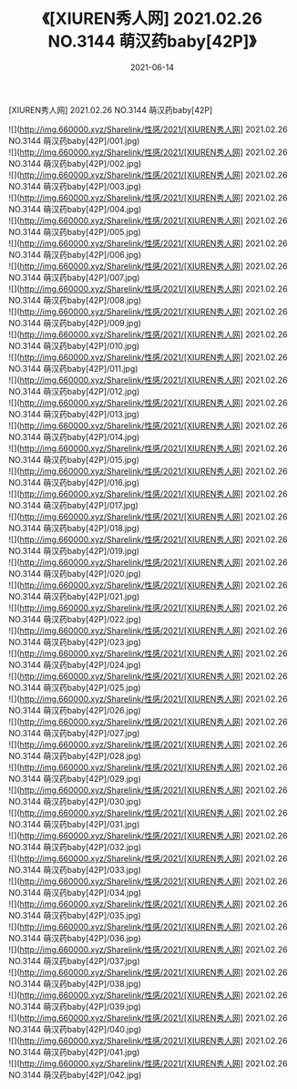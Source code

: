 ﻿---
layout: post
title:  《[XIUREN秀人网] 2021.02.26 NO.3144 萌汉药baby[42P]》
date:   2021-06-14
img: http://img.660000.xyz/Sharelink/性感/2021/[XIUREN秀人网] 2021.02.26 NO.3144 萌汉药baby[42P]/000.jpg
categories: [美女, 清纯, 唯美]
---

[XIUREN秀人网] 2021.02.26 NO.3144 萌汉药baby[42P]

  ![](http://img.660000.xyz/Sharelink/性感/2021/[XIUREN秀人网] 2021.02.26 NO.3144 萌汉药baby[42P]/001.jpg) <br> ![](http://img.660000.xyz/Sharelink/性感/2021/[XIUREN秀人网] 2021.02.26 NO.3144 萌汉药baby[42P]/002.jpg) <br> ![](http://img.660000.xyz/Sharelink/性感/2021/[XIUREN秀人网] 2021.02.26 NO.3144 萌汉药baby[42P]/003.jpg) <br> ![](http://img.660000.xyz/Sharelink/性感/2021/[XIUREN秀人网] 2021.02.26 NO.3144 萌汉药baby[42P]/004.jpg) <br> ![](http://img.660000.xyz/Sharelink/性感/2021/[XIUREN秀人网] 2021.02.26 NO.3144 萌汉药baby[42P]/005.jpg) <br> ![](http://img.660000.xyz/Sharelink/性感/2021/[XIUREN秀人网] 2021.02.26 NO.3144 萌汉药baby[42P]/006.jpg) <br> ![](http://img.660000.xyz/Sharelink/性感/2021/[XIUREN秀人网] 2021.02.26 NO.3144 萌汉药baby[42P]/007.jpg) <br> ![](http://img.660000.xyz/Sharelink/性感/2021/[XIUREN秀人网] 2021.02.26 NO.3144 萌汉药baby[42P]/008.jpg) <br> ![](http://img.660000.xyz/Sharelink/性感/2021/[XIUREN秀人网] 2021.02.26 NO.3144 萌汉药baby[42P]/009.jpg) <br> ![](http://img.660000.xyz/Sharelink/性感/2021/[XIUREN秀人网] 2021.02.26 NO.3144 萌汉药baby[42P]/010.jpg) <br> ![](http://img.660000.xyz/Sharelink/性感/2021/[XIUREN秀人网] 2021.02.26 NO.3144 萌汉药baby[42P]/011.jpg) <br> ![](http://img.660000.xyz/Sharelink/性感/2021/[XIUREN秀人网] 2021.02.26 NO.3144 萌汉药baby[42P]/012.jpg) <br> ![](http://img.660000.xyz/Sharelink/性感/2021/[XIUREN秀人网] 2021.02.26 NO.3144 萌汉药baby[42P]/013.jpg) <br> ![](http://img.660000.xyz/Sharelink/性感/2021/[XIUREN秀人网] 2021.02.26 NO.3144 萌汉药baby[42P]/014.jpg) <br> ![](http://img.660000.xyz/Sharelink/性感/2021/[XIUREN秀人网] 2021.02.26 NO.3144 萌汉药baby[42P]/015.jpg) <br> ![](http://img.660000.xyz/Sharelink/性感/2021/[XIUREN秀人网] 2021.02.26 NO.3144 萌汉药baby[42P]/016.jpg) <br> ![](http://img.660000.xyz/Sharelink/性感/2021/[XIUREN秀人网] 2021.02.26 NO.3144 萌汉药baby[42P]/017.jpg) <br> ![](http://img.660000.xyz/Sharelink/性感/2021/[XIUREN秀人网] 2021.02.26 NO.3144 萌汉药baby[42P]/018.jpg) <br> ![](http://img.660000.xyz/Sharelink/性感/2021/[XIUREN秀人网] 2021.02.26 NO.3144 萌汉药baby[42P]/019.jpg) <br> ![](http://img.660000.xyz/Sharelink/性感/2021/[XIUREN秀人网] 2021.02.26 NO.3144 萌汉药baby[42P]/020.jpg) <br> ![](http://img.660000.xyz/Sharelink/性感/2021/[XIUREN秀人网] 2021.02.26 NO.3144 萌汉药baby[42P]/021.jpg) <br> ![](http://img.660000.xyz/Sharelink/性感/2021/[XIUREN秀人网] 2021.02.26 NO.3144 萌汉药baby[42P]/022.jpg) <br> ![](http://img.660000.xyz/Sharelink/性感/2021/[XIUREN秀人网] 2021.02.26 NO.3144 萌汉药baby[42P]/023.jpg) <br> ![](http://img.660000.xyz/Sharelink/性感/2021/[XIUREN秀人网] 2021.02.26 NO.3144 萌汉药baby[42P]/024.jpg) <br> ![](http://img.660000.xyz/Sharelink/性感/2021/[XIUREN秀人网] 2021.02.26 NO.3144 萌汉药baby[42P]/025.jpg) <br> ![](http://img.660000.xyz/Sharelink/性感/2021/[XIUREN秀人网] 2021.02.26 NO.3144 萌汉药baby[42P]/026.jpg) <br> ![](http://img.660000.xyz/Sharelink/性感/2021/[XIUREN秀人网] 2021.02.26 NO.3144 萌汉药baby[42P]/027.jpg) <br> ![](http://img.660000.xyz/Sharelink/性感/2021/[XIUREN秀人网] 2021.02.26 NO.3144 萌汉药baby[42P]/028.jpg) <br> ![](http://img.660000.xyz/Sharelink/性感/2021/[XIUREN秀人网] 2021.02.26 NO.3144 萌汉药baby[42P]/029.jpg) <br> ![](http://img.660000.xyz/Sharelink/性感/2021/[XIUREN秀人网] 2021.02.26 NO.3144 萌汉药baby[42P]/030.jpg) <br> ![](http://img.660000.xyz/Sharelink/性感/2021/[XIUREN秀人网] 2021.02.26 NO.3144 萌汉药baby[42P]/031.jpg) <br> ![](http://img.660000.xyz/Sharelink/性感/2021/[XIUREN秀人网] 2021.02.26 NO.3144 萌汉药baby[42P]/032.jpg) <br> ![](http://img.660000.xyz/Sharelink/性感/2021/[XIUREN秀人网] 2021.02.26 NO.3144 萌汉药baby[42P]/033.jpg) <br> ![](http://img.660000.xyz/Sharelink/性感/2021/[XIUREN秀人网] 2021.02.26 NO.3144 萌汉药baby[42P]/034.jpg) <br> ![](http://img.660000.xyz/Sharelink/性感/2021/[XIUREN秀人网] 2021.02.26 NO.3144 萌汉药baby[42P]/035.jpg) <br> ![](http://img.660000.xyz/Sharelink/性感/2021/[XIUREN秀人网] 2021.02.26 NO.3144 萌汉药baby[42P]/036.jpg) <br> ![](http://img.660000.xyz/Sharelink/性感/2021/[XIUREN秀人网] 2021.02.26 NO.3144 萌汉药baby[42P]/037.jpg) <br> ![](http://img.660000.xyz/Sharelink/性感/2021/[XIUREN秀人网] 2021.02.26 NO.3144 萌汉药baby[42P]/038.jpg) <br> ![](http://img.660000.xyz/Sharelink/性感/2021/[XIUREN秀人网] 2021.02.26 NO.3144 萌汉药baby[42P]/039.jpg) <br> ![](http://img.660000.xyz/Sharelink/性感/2021/[XIUREN秀人网] 2021.02.26 NO.3144 萌汉药baby[42P]/040.jpg) <br> ![](http://img.660000.xyz/Sharelink/性感/2021/[XIUREN秀人网] 2021.02.26 NO.3144 萌汉药baby[42P]/041.jpg) <br> ![](http://img.660000.xyz/Sharelink/性感/2021/[XIUREN秀人网] 2021.02.26 NO.3144 萌汉药baby[42P]/042.jpg) <br>